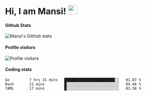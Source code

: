 # Hi, I am Mansi! <img src="https://user-images.githubusercontent.com/1303154/88677602-1635ba80-d120-11ea-84d8-d263ba5fc3c0.gif" width="30px">

#### Github Stats

![Mansi's GitHub stats](https://github-readme-stats.vercel.app/api?username=mansikulkarni96&theme=tokyonight&count_private=true&show_icons=true&hide=contribs)

#### Profile visitors

![Profile visitors](https://visitor-badge.glitch.me/badge?page_id=page.id&left_color=grey&right_color=blue)

#### Coding stats

<!--START_SECTION:waka-->
```text
Go         7 hrs 31 mins   ███████████████████████░░   91.87 % 
Bash       21 mins         █░░░░░░░░░░░░░░░░░░░░░░░░   04.44 % 
YAML       17 mins         █░░░░░░░░░░░░░░░░░░░░░░░░   03.58 % 
```
<!--END_SECTION:waka-->
